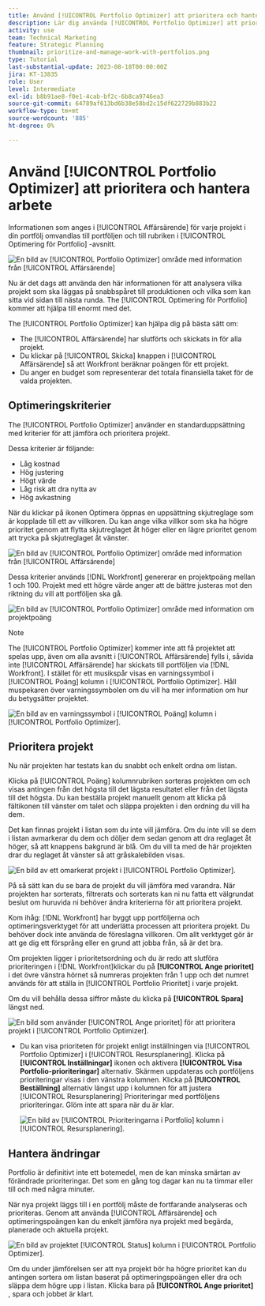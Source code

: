 ```yaml
---
title: Använd [!UICONTROL Portfolio Optimizer] att prioritera och hantera arbete
description: Lär dig använda [!UICONTROL Portfolio Optimizer] att prioritera och hantera projekt i en portfölj.
activity: use
team: Technical Marketing
feature: Strategic Planning
thumbnail: prioritize-and-manage-work-with-portfolios.png
type: Tutorial
last-substantial-update: 2023-08-18T00:00:00Z
jira: KT-13835
role: User
level: Intermediate
exl-id: b8b91ae8-f0e1-4cab-bf2c-6b8ca9746ea3
source-git-commit: 64789af613bd6b38e58bd2c15df622729b883b22
workflow-type: tm+mt
source-wordcount: '885'
ht-degree: 0%

---
```


# Använd [!UICONTROL Portfolio Optimizer] att prioritera och hantera arbete

Informationen som anges i [!UICONTROL Affärsärende] för varje projekt i din portfölj omvandlas till portföljen och till rubriken i [!UICONTROL Optimering för Portfolio] -avsnitt.

![En bild av [!UICONTROL Portfolio Optimizer] område med information från [!UICONTROL Affärsärende]](assets/10-portfolio-management9.png)

Nu är det dags att använda den här informationen för att analysera vilka projekt som ska läggas på snabbspåret till produktionen och vilka som kan sitta vid sidan till nästa runda. The [!UICONTROL Optimering för Portfolio] kommer att hjälpa till enormt med det.

The [!UICONTROL Portfolio Optimizer] kan hjälpa dig på bästa sätt om:

* The [!UICONTROL Affärsärende] har slutförts och skickats in för alla projekt.
* Du klickar på [!UICONTROL Skicka] knappen i [!UICONTROL Affärsärende] så att Workfront beräknar poängen för ett projekt.
* Du anger en budget som representerar det totala finansiella taket för de valda projekten.

## Optimeringskriterier

The [!UICONTROL Portfolio Optimizer] använder en standarduppsättning med kriterier för att jämföra och prioritera projekt.

Dessa kriterier är följande:

* Låg kostnad
* Hög justering
* Högt värde
* Låg risk att dra nytta av
* Hög avkastning

När du klickar på ikonen Optimera öppnas en uppsättning skjutreglage som är kopplade till ett av villkoren. Du kan ange vilka villkor som ska ha högre prioritet genom att flytta skjutreglaget åt höger eller en lägre prioritet genom att trycka på skjutreglaget åt vänster.

![En bild av [!UICONTROL Portfolio Optimizer] område med information från [!UICONTROL Affärsärende]](assets/11-portfolio-management10.png)

Dessa kriterier används [!DNL Workfront] genererar en projektpoäng mellan 1 och 100. Projekt med ett högre värde anger att de bättre justeras mot den riktning du vill att portföljen ska gå.

![En bild av [!UICONTROL Portfolio Optimizer] område med information om projektpoäng](assets/12-portfolio-management14.png)

>[!NOTE]
>
>The [!UICONTROL Portfolio Optimizer] kommer inte att få projektet att spelas upp, även om alla avsnitt i [!UICONTROL Affärsärende] fylls i, såvida inte [!UICONTROL Affärsärende] har skickats till portföljen via [!DNL Workfront]. I stället för ett musikspår visas en varningssymbol i [!UICONTROL Poäng] kolumn i [!UICONTROL Portfolio Optimizer]. Håll muspekaren över varningssymbolen om du vill ha mer information om hur du betygsätter projektet.

![En bild av en varningssymbol i [!UICONTROL Poäng] kolumn i [!UICONTROL Portfolio Optimizer].](assets/13-portfolio-management12.png)

## Prioritera projekt

Nu när projekten har testats kan du snabbt och enkelt ordna om listan.

Klicka på [!UICONTROL Poäng] kolumnrubriken sorteras projekten om och visas antingen från det högsta till det lägsta resultatet eller från det lägsta till det högsta. Du kan beställa projekt manuellt genom att klicka på fältikonen till vänster om talet och släppa projekten i den ordning du vill ha dem.

Det kan finnas projekt i listan som du inte vill jämföra. Om du inte vill se dem i listan avmarkerar du dem och döljer dem sedan genom att dra reglaget åt höger, så att knappens bakgrund är blå. Om du vill ta med de här projekten drar du reglaget åt vänster så att gråskalebilden visas.

![En bild av ett omarkerat projekt i [!UICONTROL Portfolio Optimizer].](assets/14-portfolio-management13.png)

På så sätt kan du se bara de projekt du vill jämföra med varandra. När projekten har sorterats, filtrerats och sorterats kan ni nu fatta ett välgrundat beslut om huruvida ni behöver ändra kriterierna för att prioritera projekt.

Kom ihåg: [!DNL Workfront] har byggt upp portföljerna och optimeringsverktyget för att underlätta processen att prioritera projekt. Du behöver dock inte använda de föreslagna villkoren. Om allt verktyget gör är att ge dig ett försprång eller en grund att jobba från, så är det bra.

Om projekten ligger i prioritetsordning och du är redo att slutföra prioriteringen i [!DNL Workfront]klickar du på **[!UICONTROL Ange prioritet]** i det övre vänstra hörnet så numreras projekten från 1 upp och det numret används för att ställa in [!UICONTROL Portfolio Prioritet] i varje projekt.

Om du vill behålla dessa siffror måste du klicka på **[!UICONTROL Spara]** längst ned.

![En bild som använder [!UICONTROL Ange prioritet] för att prioritera projekt i [!UICONTROL Portfolio Optimizer].](assets/15-portfolio-management15.png)

<!-- 
Pro-tips graphic
-->

* Du kan visa prioriteten för projekt enligt inställningen via [!UICONTROL Portfolio Optimizer] i [!UICONTROL Resursplanering]. Klicka på **[!UICONTROL Inställningar]** ikonen och aktivera **[!UICONTROL Visa Portfolio-prioriteringar]** alternativ. Skärmen uppdateras och portföljens prioriteringar visas i den vänstra kolumnen. Klicka på **[!UICONTROL Beställning]** alternativ längst upp i kolumnen för att justera [!UICONTROL Resursplanering] Prioriteringar med portföljens prioriteringar. Glöm inte att spara när du är klar.

  ![En bild av [!UICONTROL Prioriteringarna i Portfolio] kolumn i [!UICONTROL Resursplanering].](assets/16-portfolio-management17.png)

## Hantera ändringar

Portfolio är definitivt inte ett botemedel, men de kan minska smärtan av förändrade prioriteringar. Det som en gång tog dagar kan nu ta timmar eller till och med några minuter.

När nya projekt läggs till i en portfölj måste de fortfarande analyseras och prioriteras. Genom att använda [!UICONTROL Affärsärende] och optimeringspoängen kan du enkelt jämföra nya projekt med begärda, planerade och aktuella projekt.

![En bild av projektet [!UICONTROL Status] kolumn i [!UICONTROL Portfolio Optimizer].](assets/17-project-management16.png)

Om du under jämförelsen ser att nya projekt bör ha högre prioritet kan du antingen sortera om listan baserat på optimeringspoängen eller dra och släppa dem högre upp i listan. Klicka bara på **[!UICONTROL Ange prioritet]** , spara och jobbet är klart.

<!-- Learn more graphic and documentation article links

* Portfolio Optimizer overview 
* Optimize projects in the Portfolio Optimizer 
* Overview of the Portfolio Optimizer score 
* Prioritizing projects in the Portfolio Optimizer

-->
